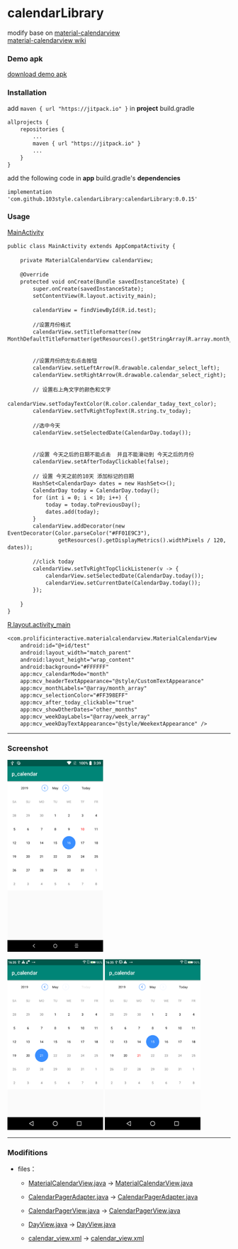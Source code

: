 # calendarLibrary

modify base on [material-calendarview](https://github.com/prolificinteractive/material-calendarview)    
[material-calendarview wiki](https://github.com/prolificinteractive/material-calendarview/wiki)


### Demo apk
[download demo apk](https://github.com/103style/calendarLibrary/blob/master/apk/app-debug.apk)


### Installation
add `maven { url "https://jitpack.io" }` in  **project** build.gradle
```
allprojects {
    repositories {
        ...
        maven { url "https://jitpack.io" }
        ...
    }
}
```

add the following code in  **app** build.gradle's **dependencies**
```
implementation 'com.github.103style.calendarLibrary:calendarLibrary:0.0.15'
```

### Usage
[MainActivity](https://github.com/103style/calendarLibrary/blob/master/app/src/main/java/com/tcl/p_calendar/MainActivity.java)
```
public class MainActivity extends AppCompatActivity {

    private MaterialCalendarView calendarView;

    @Override
    protected void onCreate(Bundle savedInstanceState) {
        super.onCreate(savedInstanceState);
        setContentView(R.layout.activity_main);

        calendarView = findViewById(R.id.test);

        //设置月份格式
        calendarView.setTitleFormatter(new MonthDefaultTitleFormatter(getResources().getStringArray(R.array.month_array)));


        //设置月份的左右点击按钮
        calendarView.setLeftArrow(R.drawable.calendar_select_left);
        calendarView.setRightArrow(R.drawable.calendar_select_right);

        // 设置右上角文字的颜色和文字
        calendarView.setTodayTextColor(R.color.calendar_taday_text_color);
        calendarView.setTvRightTopText(R.string.tv_today);

        //选中今天
        calendarView.setSelectedDate(CalendarDay.today());


        //设置 今天之后的日期不能点击  并且不能滑动到 今天之后的月份
        calendarView.setAfterTodayClickable(false);

        // 设置 今天之前的10天 添加标记的日期
        HashSet<CalendarDay> dates = new HashSet<>();
        CalendarDay today = CalendarDay.today();
        for (int i = 0; i < 10; i++) {
            today = today.toPreviousDay();
            dates.add(today);
        }
        calendarView.addDecorator(new EventDecorator(Color.parseColor("#FF01E9C3"),
                getResources().getDisplayMetrics().widthPixels / 120, dates));

        //click today
        calendarView.setTvRightTopClickListener(v -> {
            calendarView.setSelectedDate(CalendarDay.today());
            calendarView.setCurrentDate(CalendarDay.today());
        });

    }
}

```

[R.layout.activity_main](https://github.com/103style/calendarLibrary/blob/master/app/src/main/res/layout/activity_main.xml)
```
<com.prolificinteractive.materialcalendarview.MaterialCalendarView
    android:id="@+id/test"
    android:layout_width="match_parent"
    android:layout_height="wrap_content"
    android:background="#FFFFFF"
    app:mcv_calendarMode="month"
    app:mcv_headerTextAppearance="@style/CustomTextAppearance"
    app:mcv_monthLabels="@array/month_array"
    app:mcv_selectionColor="#FF398EFF"
    app:mcv_after_today_clickable="true"
    app:mcv_showOtherDates="other_months"
    app:mcv_weekDayLabels="@array/week_array"
    app:mcv_weekDayTextAppearance="@style/WeekextAppearance" />
```
---
### Screenshot
<img src="https://github.com/103style/calendarLibrary/blob/master/screenshot/Screenshot_20190510-152543.png" width="216" height="432"/>     

<img src="https://github.com/103style/calendarLibrary/blob/master/screenshot/Screenshot_20190521-163512.png" width="216" height="384"/>     <img src="https://github.com/103style/calendarLibrary/blob/master/screenshot/Screenshot_20190521-163519.png" width="216" height="384"/>

---

### Modifitions
 
* files：
    * [MaterialCalendarView.java](https://github.com/prolificinteractive/material-calendarview/tree/v1.4.3/library/src/main/java/com/prolificinteractive/materialcalendarview/MaterialCalendarView.java)  ->  [MaterialCalendarView.java](https://github.com/103style/calendarLibrary/blob/master/calendarLibrary/src/main/java/com/prolificinteractive/materialcalendarview/MaterialCalendarView.java)

    * [CalendarPagerAdapter.java](https://github.com/prolificinteractive/material-calendarview/tree/v1.4.3/library/src/main/java/com/prolificinteractive/materialcalendarview/CalendarPagerAdapter.java)  ->  [CalendarPagerAdapter.java](https://github.com/103style/calendarLibrary/blob/master/calendarLibrary/src/main/java/com/prolificinteractive/materialcalendarview/CalendarPagerAdapter.java)

    * [CalendarPagerView.java](https://github.com/prolificinteractive/material-calendarview/tree/v1.4.3/library/src/main/java/com/prolificinteractive/materialcalendarview/CalendarPagerView.java)  ->  [CalendarPagerView.java](https://github.com/103style/calendarLibrary/blob/master/calendarLibrary/src/main/java/com/prolificinteractive/materialcalendarview/CalendarPagerView.java)

    * [DayView.java](https://github.com/prolificinteractive/material-calendarview/tree/v1.4.3/library/src/main/java/com/prolificinteractive/materialcalendarview/DayView.java)  ->  [DayView.java](https://github.com/103style/calendarLibrary/blob/master/calendarLibrary/src/main/java/com/prolificinteractive/materialcalendarview/DayView.java)
 
    * [calendar_view.xml](https://github.com/prolificinteractive/material-calendarview/blob/v1.4.3/library/src/main/res/values/attrs.xml)  ->  [calendar_view.xml](https://github.com/103style/calendarLibrary/blob/master/calendarLibrary/src/main/res/values/attrs.xml)
